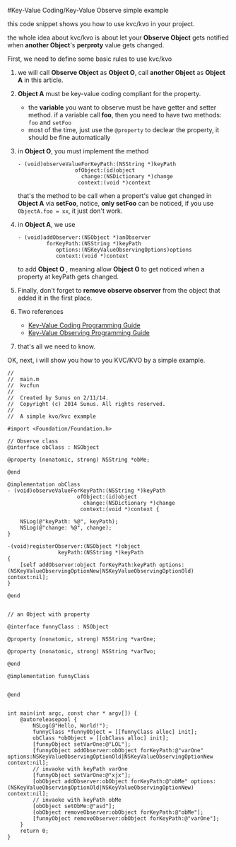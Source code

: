 #Key-Value Coding/Key-Value Observe simple example

this code snippet shows you how to use kvc/kvo in your project.

the whole idea about kvc/kvo is about let your __Observe Object__ gets notified when __another Object__'s  __perproty__ value gets changed.

First, we need to define some basic rules to use kvc/kvo

1. we will call __Observe Object__ as __Object O__, call __another Object__ as __Object A__ in this article.

2. __Object A__ must be key-value coding compliant for the property.
	* the __variable__ you want to observe must be have getter and setter method. if a variable call __foo__, then you need to have two methods: ``foo`` and ``setFoo``
	* most of the time, just use the ``@property`` to declear the property, it should be fine automatically 
 
3. in __Object O__, you must implement the method

	```
	- (void)observeValueForKeyPath:(NSString *)keyPath
                      ofObject:(id)object
                        change:(NSDictionary *)change
                       context:(void *)context 
	```
	that's the method to be call when a propert's value get changed in __Object A__ via __setFoo__, notice, __only setFoo__ can be noticed, if you use ```ObjectA.foo = xx```, it just don't work.


4. in __Object A__, we use

	```
	- (void)addObserver:(NSObject *)anObserver
		 	 forKeyPath:(NSString *)keyPath 
				options:(NSKeyValueObservingOptions)options 
				context:(void *)context
	```
	to add __Object O__ , meaning allow __Object O__ to get noticed when a property at keyPath
	gets changed.

5. Finally, don't forget to __remove observe observer__ from the object that added it in the first place.

6. Two references
	* [Key-Value Coding Programming Guide](https://developer.apple.com/library/mac/documentation/Cocoa/Conceptual/KeyValueCoding/Articles/KeyValueCoding.html#//apple_ref/doc/uid/10000107i) 
	* [Key-Value Observing Programming Guide](https://developer.apple.com/library/mac/documentation/Cocoa/Conceptual/KeyValueObserving/KeyValueObserving.html#//apple_ref/doc/uid/10000177-BCICJDHA)

7. that's all we need to know.

OK, next, i will show you how to you KVC/KVO by a simple example.

```
//
//  main.m
//  kvcfun
//
//  Created by Sunus on 2/11/14.
//  Copyright (c) 2014 Sunus. All rights reserved.
//
//  A simple kvo/kvc example

#import <Foundation/Foundation.h>

// Observe class
@interface obClass : NSObject

@property (nonatomic, strong) NSString *obMe;

@end

@implementation obClass
- (void)observeValueForKeyPath:(NSString *)keyPath
                      ofObject:(id)object
                        change:(NSDictionary *)change
                       context:(void *)context {
    
    NSLog(@"keyPath: %@", keyPath);
    NSLog(@"change: %@", change);
}

-(void)registerObserver:(NSObject *)object
                keyPath:(NSString *)keyPath
{
    [self addObserver:object forKeyPath:keyPath options:(NSKeyValueObservingOptionNew|NSKeyValueObservingOptionOld) context:nil];
}

@end


// an Object with property

@interface funnyClass : NSObject

@property (nonatomic, strong) NSString *varOne;

@property (nonatomic, strong) NSString *varTwo;

@end

@implementation funnyClass


@end


int main(int argc, const char * argv[]) {
    @autoreleasepool {
        NSLog(@"Hello, World!");
        funnyClass *funnyObject = [[funnyClass alloc] init];
        obClass *obObject = [[obClass alloc] init];
        [funnyObject setVarOne:@"LOL"];
        [funnyObject addObserver:obObject forKeyPath:@"varOne" options:NSKeyValueObservingOptionOld|NSKeyValueObservingOptionNew context:nil];
        // invaoke with keyPath varOne
        [funnyObject setVarOne:@"xjx"];
        [obObject addObserver:obObject forKeyPath:@"obMe" options:(NSKeyValueObservingOptionOld|NSKeyValueObservingOptionNew) context:nil];
        // invaoke with keyPath obMe
        [obObject setObMe:@"asd"];
        [obObject removeObserver:obObject forKeyPath:@"obMe"];
        [funnyObject removeObserver:obObject forKeyPath:@"varOne"];
    }
    return 0;
}
```
